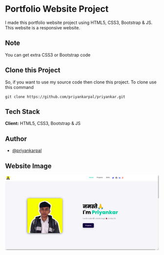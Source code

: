# Portfolio Website Project

I made this portfolio website project using HTML5, CSS3, Bootstrap & JS.
This website is a responsive website.

## Note

You can get extra CSS3 or Bootstrap code

## Clone this Project

So, if you want to use my source code then clone this project. To clone use this command

```
git clone https://github.com/priyankarpal/priyankar.git
```

## Tech Stack

**Client:** HTML5, CSS3, Bootstrap & JS

## Author

- [@priyankarpal](https://linktr.ee/priyankarpal)

## Website Image

![Website Image](images/priyankarpal_portfolio.png)
